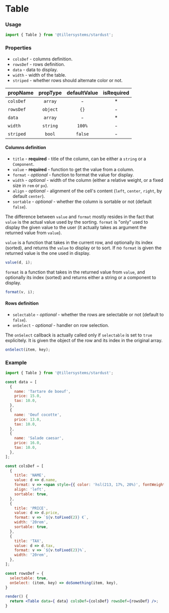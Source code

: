 # Table

### Usage

```jsx
import { Table } from '@tillersystems/stardust';
```

<!-- STORY -->

### Properties

- `colsDef` - columns definition.
- `rowsDef` - rows definition.
- `data` - data to display.
- `width` - width of the table.
- `striped` - whether rows should alternate color or not.

| propName  | propType | defaultValue | isRequired |
| --------- | :------: | :----------: | :--------: |
| `colsDef` | `array`  |      -       |     \*     |
| `rowsDef` | `object` |     `{}`     |     -      |
| `data`    | `array`  |      -       |     \*     |
| `width`   | `string` |    `100%`    |     -      |
| `striped` |  `bool`  |   `false`    |     -      |

#### Columns definition

- `title` - **required** - title of the column, can be either a `string` or a `Component`.
- `value` - **required** - function to get the value from a column.
- `format` - _optional_ - function to format the value for display.
- `width` - _optional_ - width of the column (either a relative weight, or a fixed size in `rem` or `px`).
- `align` - _optional_ - alignment of the cell's content (`left`, `center`, `right`, by default `center`).
- `sortable` - _optional_ - whether the column is sortable or not (default `false`).

The difference between `value` and `format` mostly resides in the fact that `value` is the actual
value used by the sorting. `format` is "only" used to display the given value to the user (it
actually takes as argument the returned value from `value`).

`value` is a function that takes in the current row, and optionally its index (sorted), and returns
the `value` to display or to sort. If no `format` is given the returned value is the one used in
display.

```js
value(d, i);
```

`format` is a function that takes in the returned value from `value`, and optionally its index
(sorted) and returns either a string or a component to display.

```js
format(v, i);
```

#### Rows definition

- `selectable` - _optional_ - whether the rows are selectable or not (default to `false`).
- `onSelect` - _optional_ - handler on row selection.

The `onSelect` callback is actually called only if `selectable` is set to `true` explicitely. It is
given the object of the row and its index in the original array.

```js
onSelect(item, key);
```

### Example

```jsx
import { Table } from '@tillersystems/stardust';

const data = [
  {
    name: 'Tartare de boeuf',
    price: 15.0,
    tax: 10.0,
  },
  {
    name: 'Oeuf cocotte',
    price: 13.0,
    tax: 10.0,
  },
  {
    name: 'Salade caesar',
    price: 16.0,
    tax: 10.0,
  },
];

const colsDef = [
  {
    title: 'NAME',
    value: d => d.name,
    format: v => <span style={{ color: 'hsl(213, 17%, 20%)', fontWeight: 600 }}>{v}</span>,
    align: 'left',
    sortable: true,
  },
  {
    title: 'PRICE',
    value: d => d.price,
    format: v => `${v.toFixed(2)} €`,
    width: '20rem',
    sortable: true,
  },
  {
    title: 'TAX',
    value: d => d.tax,
    format: v => `${v.toFixed(2)}%`,
    width: '20rem',
  },
];

const rowsDef = {
  selectable: true,
  onSelect: (item, key) => doSomething(item, key),
}

render() {
  return <Table data={ data} colsDef={colsDef} rowsDef={rowsDef} />;
}
```

